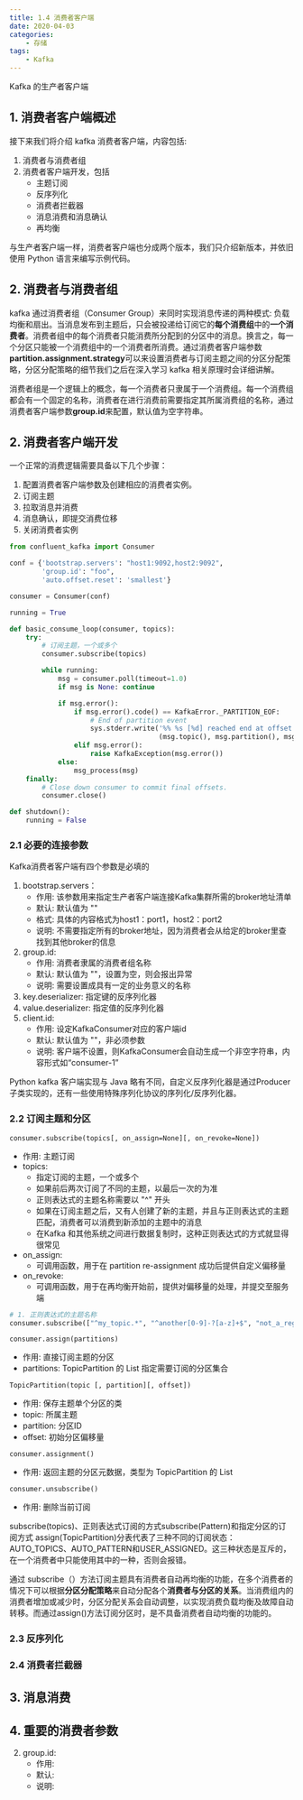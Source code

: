 ```yaml
---
title: 1.4 消费者客户端
date: 2020-04-03
categories:
    - 存储
tags:
    - Kafka
---
```

Kafka 的生产者客户端

<!-- more -->
## 1. 消费者客户端概述
接下来我们将介绍 kafka 消费者客户端，内容包括:
1. 消费者与消费者组
2. 消费者客户端开发，包括
    - 主题订阅
    - 反序列化
    - 消费者拦截器
    - 消息消费和消息确认
    - 再均衡

与生产者客户端一样，消费者客户端也分成两个版本，我们只介绍新版本，并依旧使用 Python 语言来编写示例代码。

## 2. 消费者与消费者组
kafka 通过消费者组（Consumer Group）来同时实现消息传递的两种模式: 负载均衡和扇出。当消息发布到主题后，只会被投递给订阅它的**每个消费组**中的**一个消费者**。消费者组中的每个消费者只能消费所分配到的分区中的消息。换言之，每一个分区只能被一个消费组中的一个消费者所消费。通过消费者客户端参数**partition.assignment.strategy**可以来设置消费者与订阅主题之间的分区分配策略，分区分配策略的细节我们之后在深入学习 kafka 相关原理时会详细讲解。

消费者组是一个逻辑上的概念，每一个消费者只隶属于一个消费组。每一个消费组都会有一个固定的名称，消费者在进行消费前需要指定其所属消费组的名称，通过消费者客户端参数**group.id**来配置，默认值为空字符串。

## 2. 消费者客户端开发
一个正常的消费逻辑需要具备以下几个步骤：
1. 配置消费者客户端参数及创建相应的消费者实例。
2. 订阅主题
3. 拉取消息并消费
4. 消息确认，即提交消费位移
5. 关闭消费者实例

```python
from confluent_kafka import Consumer

conf = {'bootstrap.servers': "host1:9092,host2:9092",
        'group.id': "foo",
        'auto.offset.reset': 'smallest'}

consumer = Consumer(conf)

running = True

def basic_consume_loop(consumer, topics):
    try:
        # 订阅主题，一个或多个
        consumer.subscribe(topics)

        while running:
            msg = consumer.poll(timeout=1.0)
            if msg is None: continue

            if msg.error():
                if msg.error().code() == KafkaError._PARTITION_EOF:
                    # End of partition event
                    sys.stderr.write('%% %s [%d] reached end at offset %d\n' %
                                     (msg.topic(), msg.partition(), msg.offset()))
                elif msg.error():
                    raise KafkaException(msg.error())
            else:
                msg_process(msg)
    finally:
        # Close down consumer to commit final offsets.
        consumer.close()

def shutdown():
    running = False
```

### 2.1 必要的连接参数
Kafka消费者客户端有四个参数是必填的
1. bootstrap.servers：
    - 作用: 该参数用来指定生产者客户端连接Kafka集群所需的broker地址清单
    - 默认: 默认值为 ""
    - 格式: 具体的内容格式为host1：port1，host2：port2
    - 说明: 不需要指定所有的broker地址，因为消费者会从给定的broker里查找到其他broker的信息
2. group.id:
    - 作用: 消费者隶属的消费者组名称
    - 默认: 默认值为 ""，设置为空，则会报出异常
    - 说明: 需要设置成具有一定的业务意义的名称
3. key.deserializer: 指定键的反序列化器
4. value.deserializer: 指定值的反序列化器
5. client.id:
    - 作用: 设定KafkaConsumer对应的客户端id
    - 默认: 默认值为 ""，非必须参数
    - 说明: 客户端不设置，则KafkaConsumer会自动生成一个非空字符串，内容形式如“consumer-1”

Python kafka 客户端实现与 Java 略有不同，自定义反序列化器是通过Producer子类实现的，还有一些使用特殊序列化协议的序列化/反序列化器。

### 2.2 订阅主题和分区
`consumer.subscribe(topics[, on_assign=None][, on_revoke=None])`
- 作用: 主题订阅
- topics: 
    - 指定订阅的主题，一个或多个
    - 如果前后两次订阅了不同的主题，以最后一次的为准
    - 正则表达式的主题名称需要以 "^" 开头
    - 如果在订阅主题之后，又有人创建了新的主题，并且与正则表达式的主题匹配，消费者可以消费到新添加的主题中的消息
    - 在Kafka 和其他系统之间进行数据复制时，这种正则表达式的方式就显得很常见
- on_assign:
    - 可调用函数，用于在 partition re-assignment 成功后提供自定义偏移量
- on_revoke: 
    - 可调用函数，用于在再均衡开始前，提供对偏移量的处理，并提交至服务端

```Python
# 1. 正则表达式的主题名称
consumer.subscribe(["^my_topic.*", "^another[0-9]-?[a-z]+$", "not_a_regex"])
```

`consumer.assign(partitions)`
- 作用: 直接订阅主题的分区
- partitions: TopicPartition 的 List 指定需要订阅的分区集合

`TopicPartition(topic [, partition][, offset])`
- 作用: 保存主题单个分区的类
- topic: 所属主题
- partition: 分区ID
- offset: 初始分区偏移量

`consumer.assignment()`
- 作用: 返回主题的分区元数据，类型为 TopicPartition 的 List

`consumer.unsubscribe()`
- 作用: 删除当前订阅

subscribe(topics)、正则表达式订阅的方式subscribe(Pattern)和指定分区的订阅方式 assign(TopicPartition)分表代表了三种不同的订阅状态：AUTO_TOPICS、AUTO_PATTERN和USER_ASSIGNED。这三种状态是互斥的，在一个消费者中只能使用其中的一种，否则会报错。

通过 subscribe（）方法订阅主题具有消费者自动再均衡的功能，在多个消费者的情况下可以根据**分区分配策略**来自动分配各个**消费者与分区的关系**。当消费组内的消费者增加或减少时，分区分配关系会自动调整，以实现消费负载均衡及故障自动转移。而通过assign()方法订阅分区时，是不具备消费者自动均衡的功能的。

### 2.3 反序列化

### 2.4 消费者拦截器

## 3. 消息消费

## 4. 重要的消费者参数
2. group.id:
    - 作用:
    - 默认:
    - 说明: